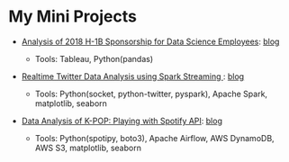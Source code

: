 # My Mini Projects

- [Analysis of 2018 H-1B Sponsorship for Data Science Employees](https://github.com/nancyyanyu/mini_projects/tree/master/h1b_analysis):  [blog](https://nancyyanyu.github.io/posts/8b70757d/) 
  - Tools: Tableau, Python(pandas)
 
- [Realtime Twitter Data Analysis using Spark Streaming
](https://github.com/nancyyanyu/mini_projects/tree/master/twitter_project):  [blog](https://nancyyanyu.github.io/posts/9fb5a802/)
  - Tools: Python(socket, python-twitter, pyspark), Apache Spark, matplotlib, seaborn

- [Data Analysis of K-POP: Playing with Spotify API](https://github.com/nancyyanyu/mini_projects/tree/master/spotify_project):  [blog](https://nancyyanyu.github.io/posts/63adf3bb/)
  - Tools: Python(spotipy, boto3), Apache Airflow, AWS DynamoDB, AWS S3, matplotlib, seaborn




